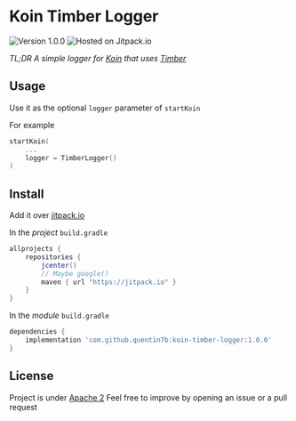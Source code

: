 Koin Timber Logger
===

![Version 1.0.0](https://img.shields.io/badge/version-1.0.0-green.svg) ![Hosted on Jitpack.io](https://img.shields.io/badge/hosting-jitpack-blue.svg)

_TL;DR A simple logger for [Koin](https://insert-koin.io/) that uses [Timber](https://github.com/JakeWharton/timber)_

## Usage

Use it as the optional `logger` parameter of `startKoin`

For example

```Kotlin
startKoin(
    ...
    logger = TimberLogger()
)
```

## Install

Add it over [jitpack.io](https://jitpack.io/docs/ANDROID/)


In the *project* `build.gradle`

```gradle
allprojects {
    repositories {
        jcenter()
        // Maybe google()
        maven { url "https://jitpack.io" }
    }
}
```

In the *module* `build.gradle`

```gradle
dependencies {
    implementation 'com.github.quentin7b:koin-timber-logger:1.0.0'
}
```

## License

Project is under [Apache 2](LICENSE)
Feel free to improve by opening an issue or a pull request